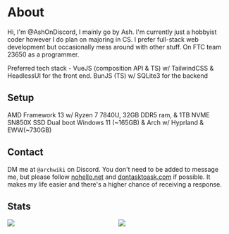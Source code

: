 # About
Hi, I'm @AshOnDiscord, I mainly go by Ash. I'm currently just a hobbyist coder however I do plan on majoring in CS. I prefer full-stack web development but occasionally mess around with other stuff. On FTC team 23650 as a programmer.  
  
Preferred tech stack - VueJS (composition API & TS) w/ TailwindCSS & HeadlessUI for the front end. BunJS (TS) w/ SQLite3 for the backend

## Setup
AMD Framework 13 w/ Ryzen 7 7840U, 32GB DDR5 ram, & 1TB NVME SN850X SSD
Dual boot Windows 11 (~165GB) & Arch w/ Hyprland & EWW(~730GB)

## Contact
DM me at `@archwiki` on Discord. You don't need to be added to message me, but please follow [nohello.net](https://nohello.net/en/) and [dontasktoask.com](https://dontasktoask.com) if possible. It makes my life easier and there's a higher chance of receiving a response.

## Stats
<div style="display: grid; grid-template-columns: 1fr 1fr;">
  <img src="https://github-readme-stats.vercel.app/api?username=ashondiscord&count_private&border_color=0d1117&theme=github_dark&show_icons=true">
  <img src="https://github-readme-stats.vercel.app/api/top-langs/?username=ashondiscord&count_private&border_color=0d1117&theme=github_dark&show_icons=true&langs_count=10&layout=compact">
</div>
